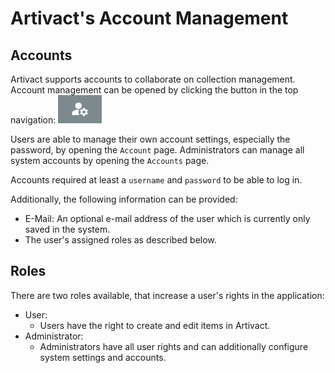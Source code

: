 # Artivact's Account Management <Badge type="warning" text="server"/>

## Accounts

Artivact supports accounts to collaborate on collection management.
Account management can be opened by clicking the button in the top navigation:
![account-settings-button](../introduction/assets/about/account-settings-button.png)

Users are able to manage their own account settings, especially the password, by opening the ``Account`` page.
Administrators can manage all system accounts by opening the ``Accounts`` page.

Accounts required at least a ``username`` and ``password`` to be able to log in.

Additionally, the following information can be provided:

- E-Mail: An optional e-mail address of the user which is currently only saved in the system.
- The user's assigned roles as described below.


## Roles

There are two roles available, that increase a user's rights in the application:

- User:
  - Users have the right to create and edit items in Artivact.
- Administrator:
  - Administrators have all user rights and can additionally configure system settings and accounts.